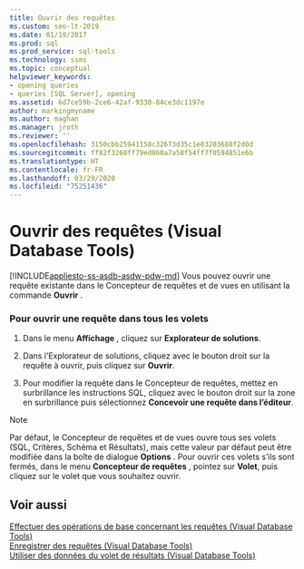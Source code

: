 ```yaml
---
title: Ouvrir des requêtes
ms.custom: seo-lt-2019
ms.date: 01/19/2017
ms.prod: sql
ms.prod_service: sql-tools
ms.technology: ssms
ms.topic: conceptual
helpviewer_keywords:
- opening queries
- queries [SQL Server], opening
ms.assetid: 6d7ce59b-2ce6-42af-9330-84ce3dc1197e
author: markingmyname
ms.author: maghan
ms.manager: jroth
ms.reviewer: ''
ms.openlocfilehash: 3150cbb25941158c32673d35c1e03203688f2d0d
ms.sourcegitcommit: ff82f3260ff79ed860a7a58f54ff7f0594851e6b
ms.translationtype: HT
ms.contentlocale: fr-FR
ms.lasthandoff: 03/29/2020
ms.locfileid: "75251436"
---
```

# <a name="open-queries-visual-database-tools"></a>Ouvrir des requêtes (Visual Database Tools)
[!INCLUDE[appliesto-ss-asdb-asdw-pdw-md](../../includes/appliesto-ss-asdb-asdw-pdw-md.md)]
Vous pouvez ouvrir une requête existante dans le Concepteur de requêtes et de vues en utilisant la commande **Ouvrir** .  
  
### <a name="to-open-a-query-in-all-panes"></a>Pour ouvrir une requête dans tous les volets  
  
1.  Dans le menu **Affichage** , cliquez sur **Explorateur de solutions**.  
  
2.  Dans l’Explorateur de solutions, cliquez avec le bouton droit sur la requête à ouvrir, puis cliquez sur **Ouvrir**.  
  
3.  Pour modifier la requête dans le Concepteur de requêtes, mettez en surbrillance les instructions SQL, cliquez avec le bouton droit sur la zone en surbrillance puis sélectionnez **Concevoir une requête dans l’éditeur**.  
  
> [!NOTE]  
> Par défaut, le Concepteur de requêtes et de vues ouvre tous ses volets (SQL, Critères, Schéma et Résultats), mais cette valeur par défaut peut être modifiée dans la boîte de dialogue **Options** . Pour ouvrir ces volets s’ils sont fermés, dans le menu **Concepteur de requêtes** , pointez sur **Volet**, puis cliquez sur le volet que vous souhaitez ouvrir.  
  
## <a name="see-also"></a>Voir aussi  
[Effectuer des opérations de base concernant les requêtes &#40;Visual Database Tools&#41;](../../ssms/visual-db-tools/perform-basic-operations-with-queries-visual-database-tools.md)  
[Enregistrer des requêtes &#40;Visual Database Tools&#41;](../../ssms/visual-db-tools/save-queries-visual-database-tools.md)  
[Utiliser des données du volet de résultats &#40;Visual Database Tools&#41;](../../ssms/visual-db-tools/work-with-data-in-the-results-pane-visual-database-tools.md)  
  
